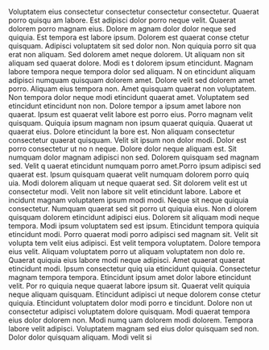 Voluptatem eius consectetur consectetur consectetur consectetur. Quaerat porro quisqu
am labore. Est adipisci dolor porro neque velit. Quaerat dolorem porro magnam eius. Dolore m
agnam dolor dolor neque sed quiquia. Est tempora est labore ipsum. Dolorem est quaerat conse
ctetur quisquam. Adipisci voluptatem sit sed dolor non.  Non quiquia porro sit qua
erat non aliquam. Sed dolorem amet neque dolorem. Ut aliquam non sit aliquam sed quaerat dolore. Modi es
t dolorem ipsum etincidunt. Magnam labore tempora neque tempora dolor sed aliquam.  N
on etincidunt aliquam adipisci numquam quisquam dolorem amet. Dolore velit sed dolorem amet porro. Aliquam eius tempora non. Amet quisquam quaerat
 non voluptatem. Non tempora dolor neque modi etincidunt quaerat amet. Voluptatem sed etincidunt etincidunt non non. Dolore tempor
a ipsum amet labore non quaerat.  Ipsum est quaerat velit labore
 est porro eius. Porro magnam velit quisquam. Quiquia ipsum magnam non ipsum quaerat quiquia. Quaerat ut quaerat eius. Dolore etincidunt la
bore est. Non aliquam consectetur consectetur quaerat quisquam.  Velit sit ipsum non dolor modi. Dolor est porro consectetur ut no
n neque. Dolore dolor neque aliquam est. Sit numquam dolor magnam adipisci non sed. Dolorem quisquam sed magnam sed. Velit q
uaerat etincidunt numquam porro amet.Porro ipsum adipisci sed quaerat est. Ipsum quisquam quaerat velit numquam dolorem porro quiq
uia. Modi dolorem aliquam ut neque quaerat sed. Sit dolorem velit est ut consectetur modi. Velit non labore sit velit etincidunt labore. Labore et
incidunt magnam voluptatem ipsum modi modi. Neque sit neque quiquia consectetur. Numquam quaerat sed sit porro ut quiquia eius. Non d
olorem quisquam dolorem etincidunt adipisci eius.  Dolorem sit aliquam modi neque tempora. Modi ipsum voluptatem
 sed est ipsum. Etincidunt tempora quiquia etincidunt modi. Porro quaerat modi porro adipisci sed magnam sit. Velit sit volupta
tem velit eius adipisci.  Est velit tempora voluptatem. Dolore tempora eius velit. Aliquam voluptatem porro ut aliquam voluptatem non dolo
re. Quaerat quiquia eius labore modi neque adipisci. Amet quaerat quaerat etincidunt modi. Ipsum consectetur quiq
uia etincidunt quiquia. Consectetur magnam tempora tempora. Etincidunt ipsum amet dolor labore etincidunt velit.  Por
ro quiquia neque quaerat labore ipsum sit. Quaerat velit quiquia neque aliquam quisquam. Etincidunt adipisci ut neque dolorem conse
ctetur quiquia. Etincidunt voluptatem dolor modi porro e
tincidunt. Dolore non ut consectetur adipisci voluptatem dolore quisquam. Modi quaerat tempora eius dolor dolorem non. Modi numq
uam dolorem modi dolorem. Tempora labore velit adipisci.  Voluptatem magnam sed eius dolor quisquam sed non. Dolor dolor quisquam aliquam. Modi velit si
